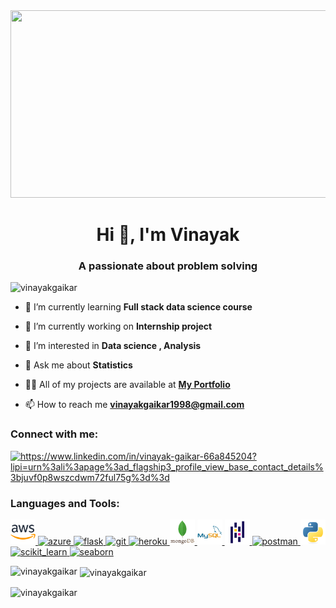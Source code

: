 <img src="https://www.google.com/imgres?imgurl=https%3A%2F%2Fthumbs.dreamstime.com%2Fb%2Fdata-science-concept-businessman-showing-conceptual-illustration-internet-big-technology-140084029.jpg&imgrefurl=https%3A%2F%2Fwww.dreamstime.com%2Fphotos-images%2Fdata-science.html&tbnid=tnYPLJnfWGZ54M&vet=12ahUKEwiY6cu30a_7AhWfxaACHc-fBEsQMygCegUIARDRAQ..i&docid=9FIDZaKhEf5FaM&w=800&h=530&q=data%20science%20hd%20mages&ved=2ahUKEwiY6cu30a_7AhWfxaACHc-fBEsQMygCegUIARDRAQ" width="1200" height="300" />

<h1 align="center">Hi 👋, I'm Vinayak</h1>
<h3 align="center">A passionate about problem solving </h3>

<p align="left"> <img src="https://komarev.com/ghpvc/?username=vinayakgaikar&label=Profile%20views&color=0e75b6&style=flat" alt="vinayakgaikar" /> </p>

- 🌱 I’m currently learning **Full stack data science course**

- 🔭 I’m currently working on **Internship project**

- 👀 I’m interested in **Data science , Analysis**

- 💬 Ask me about **Statistics**

- 👨‍💻 All of my projects are available at **[My Portfolio](https://github.com/Vinayakgaikar?tab=repositories)**

- 📫 How to reach me **vinayakgaikar1998@gmail.com**

<h3 align="left">Connect with me:</h3>
<p align="left">
<a href="https://www.linkedin.com/in/vinayak-gaikar-66a845204/" target="blank"><img align="center" src="https://raw.githubusercontent.com/rahuldkjain/github-profile-readme-generator/master/src/images/icons/Social/linked-in-alt.svg" alt="https://www.linkedin.com/in/vinayak-gaikar-66a845204?lipi=urn%3ali%3apage%3ad_flagship3_profile_view_base_contact_details%3bjuvf0p8wszcdwm72ful75g%3d%3d" height="30" width="40" /></a>
</p>

<h3 align="left">Languages and Tools:</h3>
<p align="left"> <a href="https://aws.amazon.com" target="_blank" rel="noreferrer"> <img src="https://raw.githubusercontent.com/devicons/devicon/master/icons/amazonwebservices/amazonwebservices-original-wordmark.svg" alt="aws" width="40" height="40"/> </a> <a href="https://azure.microsoft.com/en-in/" target="_blank" rel="noreferrer"> <img src="https://www.vectorlogo.zone/logos/microsoft_azure/microsoft_azure-icon.svg" alt="azure" width="40" height="40"/> </a>  <a href="https://flask.palletsprojects.com/" target="_blank" rel="noreferrer"> <img src="https://www.vectorlogo.zone/logos/pocoo_flask/pocoo_flask-icon.svg" alt="flask" width="40" height="40"/> </a> <a href="https://git-scm.com/" target="_blank" rel="noreferrer"> <img src="https://www.vectorlogo.zone/logos/git-scm/git-scm-icon.svg" alt="git" width="40" height="40"/> </a> <a href="https://heroku.com" target="_blank" rel="noreferrer"> <img src="https://www.vectorlogo.zone/logos/heroku/heroku-icon.svg" alt="heroku" width="40" height="40"/> </a> <a href="https://www.mongodb.com/" target="_blank" rel="noreferrer"> <img src="https://raw.githubusercontent.com/devicons/devicon/master/icons/mongodb/mongodb-original-wordmark.svg" alt="mongodb" width="40" height="40"/> </a>  <a href="https://www.mysql.com/" target="_blank" rel="noreferrer"> <img src="https://raw.githubusercontent.com/devicons/devicon/master/icons/mysql/mysql-original-wordmark.svg" alt="mysql" width="40" height="40"/> </a> <a href="https://pandas.pydata.org/" target="_blank" rel="noreferrer"> <img src="https://raw.githubusercontent.com/devicons/devicon/2ae2a900d2f041da66e950e4d48052658d850630/icons/pandas/pandas-original.svg" alt="pandas" width="40" height="40"/> </a> <a href="https://postman.com" target="_blank" rel="noreferrer"> <img src="https://www.vectorlogo.zone/logos/getpostman/getpostman-icon.svg" alt="postman" width="40" height="40"/> </a> <a href="https://www.python.org" target="_blank" rel="noreferrer"> <img src="https://raw.githubusercontent.com/devicons/devicon/master/icons/python/python-original.svg" alt="python" width="40" height="40"/> </a> <a href="https://scikit-learn.org/" target="_blank" rel="noreferrer"> <img src="https://upload.wikimedia.org/wikipedia/commons/0/05/Scikit_learn_logo_small.svg" alt="scikit_learn" width="40" height="40"/> </a> <a href="https://seaborn.pydata.org/" target="_blank" rel="noreferrer"> <img src="https://seaborn.pydata.org/_images/logo-mark-lightbg.svg" alt="seaborn" width="40" height="40"/> </a> </p>

<p><img align="left" src="https://github-readme-stats.vercel.app/api/top-langs?username=vinayakgaikar&show_icons=true&locale=en&layout=compact" alt="vinayakgaikar" /></p>

<p>&nbsp;<img align="center" src="https://github-readme-stats.vercel.app/api?username=vinayakgaikar&show_icons=true&locale=en" alt="vinayakgaikar" /></p>

<p><img align="center" src="https://github-readme-streak-stats.herokuapp.com/?user=vinayakgaikar&" alt="vinayakgaikar" /></p>
